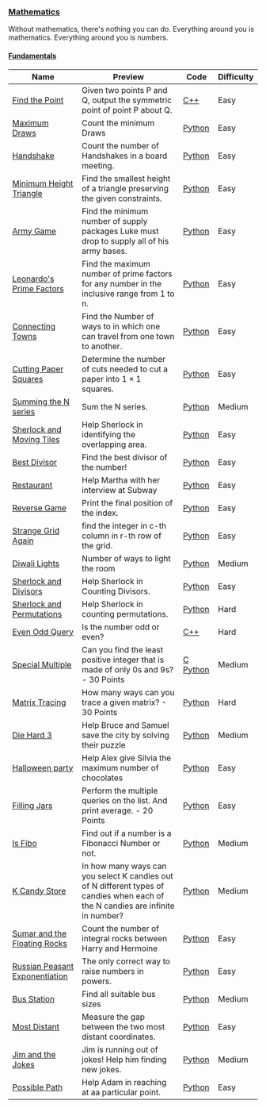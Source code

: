 
### [Mathematics](https://www.hackerrank.com/domains/mathematics)
Without mathematics, there's nothing you can do. Everything around you is mathematics. Everything around you is numbers.


#### [Fundamentals](https://www.hackerrank.com/domains/mathematics/fundamentals)

Name | Preview | Code | Difficulty
---- | ------- | ---- | ----------
[Find the Point](https://www.hackerrank.com/challenges/find-point)|Given two points P and Q, output the symmetric point of point P about Q.|[C++](find-point.cpp)|Easy
[Maximum Draws](https://www.hackerrank.com/challenges/maximum-draws)|Count the minimum Draws|[Python](maximum-draws.py)|Easy
[Handshake](https://www.hackerrank.com/challenges/handshake)|Count the number of Handshakes in a board meeting.|[Python](handshake.py)|Easy
[Minimum Height Triangle](https://www.hackerrank.com/challenges/lowest-triangle)|Find the smallest height of a triangle preserving the given constraints.|[Python](lowest-triangle.py)|Easy
[Army Game](https://www.hackerrank.com/challenges/game-with-cells)|Find the minimum number of supply packages Luke must drop to supply all of his army bases.|[Python](game-with-cells.py)|Easy
[Leonardo's Prime Factors](https://www.hackerrank.com/challenges/leonardo-and-prime)|Find the maximum number of prime factors for any number in the inclusive range from 1 to n.|[Python](leonardo-and-prime.py)|Easy
[Connecting Towns](https://www.hackerrank.com/challenges/connecting-towns)|Find the Number of ways to in which one can travel from one town to another.|[Python](connecting-towns.py)|Easy
[Cutting Paper Squares](https://www.hackerrank.com/challenges/p1-paper-cutting)|Determine the number of cuts needed to cut a paper into $1 \times 1$ squares.|[Python](p1-paper-cutting.py)|Easy
[Summing the N series ](https://www.hackerrank.com/challenges/summing-the-n-series)|Sum the N series.|[Python](summing-the-n-series.py)|Medium
[Sherlock and Moving Tiles](https://www.hackerrank.com/challenges/sherlock-and-moving-tiles)|Help Sherlock in identifying the overlapping area.|[Python](sherlock-and-moving-tiles.py)|Easy
[Best Divisor](https://www.hackerrank.com/challenges/best-divisor)|Find the best divisor of the number!|[Python](best-divisor.py)|Easy
[Restaurant](https://www.hackerrank.com/challenges/restaurant)|Help Martha with her interview at Subway|[Python](restaurant.py)|Easy
[Reverse Game](https://www.hackerrank.com/challenges/reverse-game)|Print the final position of the index.|[Python](reverse-game.py)|Easy
[Strange Grid Again](https://www.hackerrank.com/challenges/strange-grid)|find the integer in c-th column in r-th row of the grid.|[Python](strange-grid.py)|Easy
[Diwali Lights](https://www.hackerrank.com/challenges/diwali-lights)|Number of ways to light the room|[Python](diwali-lights.py)|Medium
[Sherlock and Divisors](https://www.hackerrank.com/challenges/sherlock-and-divisors)|Help Sherlock in Counting Divisors.|[Python](sherlock-and-divisors.py)|Easy
[Sherlock and Permutations](https://www.hackerrank.com/challenges/sherlock-and-permutations)|Help Sherlock in counting permutations.|[Python](sherlock-and-permutations.py)|Hard
[Even Odd Query](https://www.hackerrank.com/challenges/even-odd-query)|Is the number odd or even?|[C++](even-odd-query.cpp)|Hard
[Special Multiple](https://www.hackerrank.com/challenges/special-multiple)|Can you find the least positive integer that is made of only 0s and 9s? - 30 Points|[C](special-multiple.c) [Python](special-multiple.py)|Medium
[Matrix Tracing](https://www.hackerrank.com/challenges/matrix-tracing)|How many ways can you trace a given matrix? - 30 Points|[Python](matrix-tracing.py)|Hard
[Die Hard 3](https://www.hackerrank.com/challenges/die-hard-3)|Help Bruce and Samuel save the city by solving their puzzle|[Python](die-hard-3.py)|Medium
[Halloween party](https://www.hackerrank.com/challenges/halloween-party)|Help Alex give Silvia the maximum number of chocolates|[Python](halloween-party.py)|Easy
[Filling Jars](https://www.hackerrank.com/challenges/filling-jars)|Perform the multiple queries on the list. And print average. - 20 Points|[Python](filling-jars.py)|Easy
[Is Fibo](https://www.hackerrank.com/challenges/is-fibo)|Find out if a number is a Fibonacci Number or not.|[Python](is-fibo.py)|Medium
[K Candy Store](https://www.hackerrank.com/challenges/k-candy-store)|In how many ways can you select K candies out of N different types of candies when each of the N candies are infinite in number?|[Python](k-candy-store.py)|Medium
[Sumar and the Floating Rocks](https://www.hackerrank.com/challenges/harry-potter-and-the-floating-rocks)|Count the number of integral rocks between Harry and Hermoine|[Python](harry-potter-and-the-floating-rocks.py)|Easy
[Russian Peasant Exponentiation](https://www.hackerrank.com/challenges/russian-peasant-exponentiation)|The only correct way to raise numbers in powers.|[Python](russian-peasant-exponentiation.py)|Easy
[Bus Station](https://www.hackerrank.com/challenges/bus-station)|Find all suitable bus sizes|[Python](bus-station.py)|Medium
[Most Distant](https://www.hackerrank.com/challenges/most-distant)|Measure the gap between the two most distant coordinates.|[Python](most-distant.py)|Easy
[Jim and the Jokes](https://www.hackerrank.com/challenges/jim-and-the-jokes)|Jim is running out of jokes! Help him finding new jokes.|[Python](jim-and-the-jokes.py)|Medium
[Possible Path](https://www.hackerrank.com/challenges/possible-path)|Help Adam in reaching at aa particular point.|[Python](possible-path.py)|Easy


